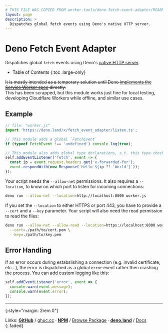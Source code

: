 ```yaml
---
# THIS FILE WAS COPIED FROM worker-tools/deno-fetch-event-adapter/README.md! DO NOT MODIFY DIRECTLY!
layout: page
description: >
  Dispatches global fetch events using Deno's native HTTP server.
---
```


# Deno Fetch Event Adapter

Dispatches global `fetch` events using Deno's [native HTTP server](https://deno.com/blog/v1.9#native-http%2F2-web-server).

<noscript></noscript>
* Table of Contents
{:toc .large-only}

~~It is mostly intended as a temporary solution until Deno [implements the Service Worker spec](https://github.com/denoland/deno/issues/5957#issuecomment-722568905) directly.~~   
This has been scrapped, but this module works just fine for local testing, developing Cloudflare Workers while offline, and similar use cases.

## Example

```ts
// file: "worker.js"
import 'https://deno.land/x/fetch_event_adapter/listen.ts';

// This module adds a global `FetchEvent`
if (typeof FetchEvent !== 'undefined') console.log(true);

// This module also adds global type declarations, s.t. this type-checks:
self.addEventListener('fetch', event => {
  const ip = event.request.headers.get('x-forwarded-for');
  event.respondWith(new Response(`Hello ${ip ?? 'World'}`));
});
```

Your script needs the `--allow-net` permissions. It also requires a `--location`,
to know on which port to listen for incoming connections:

```sh
deno run --allow-net --location=http://localhost:8000 worker.js
```

If you set the `--location` to either HTTPS or port 443, you have to provide a `--cert` and a `--key` parameter.
Your script will also need the read permission to read the files:

```sh
deno run --allow-net --allow-read --location=https://localhost:8000 worker.js \
  --cert=./path/to/cert.pem \
  --key=./path/to/key.pem
```

## Error Handling
If an error occurs during estabslishing a connection (e.g. invalid certificate, etc...), the error is dispatched as a global `error` event rather then crashing the process. You can add custom logging like this:

```ts
self.addEventListener('error', event => {
  console.warn(event.message);
  console.warn(event.error);
});
```

***
{:style="margin: 2rem 0"}

Links:
[__GitHub__](https://github.com/worker-tools/deno-fetch-event-adapter)
/ [ghuc.cc](https://ghuc.cc/worker-tools/deno-fetch-event-adapter/mod.ts)
· [__NPM__](https://www.npmjs.com/package/@worker-tools/deno-fetch-event-adapter) 
/ [Browse Package](https://unpkg.com/browse/@worker-tools/deno-fetch-event-adapter/)
· [__deno.land__](https://deno.land/x/fetch_event_adapter)
/ [Docs](https://doc.deno.land/https://raw.githubusercontent.com/worker-tools/deno-fetch-event-adapter/master/mod.ts)
{:.faded}
<br/>